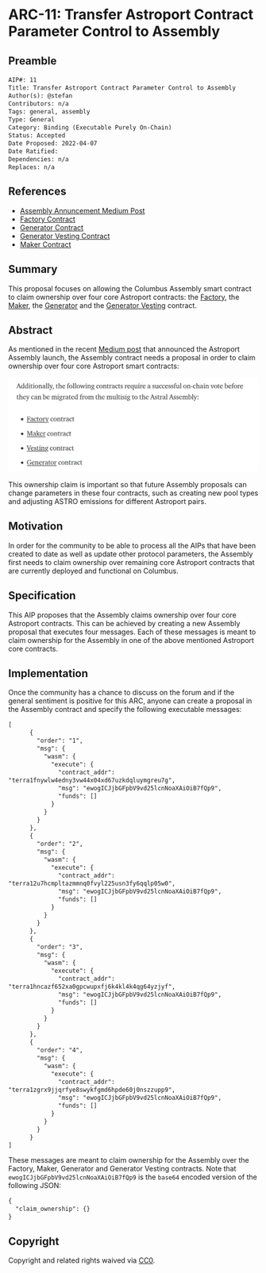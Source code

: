 # ARC-11: Transfer Astroport Contract Parameter Control to Assembly

## Preamble

```
AIP#: 11
Title: Transfer Astroport Contract Parameter Control to Assembly
Author(s): @stefan
Contributors: n/a
Tags: general, assembly
Type: General
Category: Binding (Executable Purely On-Chain)
Status: Accepted
Date Proposed: 2022-04-07
Date Ratified:
Dependencies: n/a
Replaces: n/a
```

## References

- [Assembly Annuncement Medium Post](https://astroport.medium.com/the-dawn-of-the-astral-assembly-91e38517fbeb)
- [Factory Contract](https://terrasco.pe/mainnet/address/terra1fnywlw4edny3vw44x04xd67uzkdqluymgreu7g)
- [Generator Contract](https://terrasco.pe/mainnet/address/terra1zgrx9jjqrfye8swykfgmd6hpde60j0nszzupp9)
- [Generator Vesting Contract](https://terrasco.pe/mainnet/address/terra1hncazf652xa0gpcwupxfj6k4kl4k4qg64yzjyf)
- [Maker Contract](https://terrasco.pe/mainnet/address/terra12u7hcmpltazmmnq0fvyl225usn3fy6qqlp05w0)

## Summary

This proposal focuses on allowing the Columbus Assembly smart contract to claim ownership over four core Astroport contracts: the [Factory](https://terrasco.pe/mainnet/address/terra1fnywlw4edny3vw44x04xd67uzkdqluymgreu7g), the [Maker](https://terrasco.pe/mainnet/address/terra1fnywlw4edny3vw44x04xd67uzkdqluymgreu7g), the [Generator](https://terrasco.pe/mainnet/address/terra1zgrx9jjqrfye8swykfgmd6hpde60j0nszzupp9) and the [Generator Vesting](https://terrasco.pe/mainnet/address/terra1hncazf652xa0gpcwupxfj6k4kl4k4qg64yzjyf) contract.

## Abstract

As mentioned in the recent [Medium post](https://astroport.medium.com/the-dawn-of-the-astral-assembly-91e38517fbeb) that announced the Astroport Assembly launch, the Assembly contract needs a proposal in order to claim ownership over four core Astroport smart contracts:

![claim_assembly_ownership](./media/claim_assembly_ownership.png)

This ownership claim is important so that future Assembly proposals can change parameters in these four contracts, such as creating new pool types and adjusting ASTRO emissions for different Astroport pairs.

## Motivation

In order for the community to be able to process all the AIPs that have been created to date as well as update other protocol parameters, the Assembly first needs to claim ownership over remaining core Astroport contracts that are currently deployed and functional on Columbus.

## Specification

This AIP proposes that the Assembly claims ownership over four core Astroport contracts. This can be achieved by creating a new Assembly proposal that executes four messages. Each of these messages is meant to claim ownership for the Assembly in one of the above mentioned Astroport core contracts.

## Implementation

Once the community has a chance to discuss on the forum and if the general sentiment is positive for this ARC, anyone can create a proposal in the Assembly contract and specify the following executable messages:

```
[
      {
        "order": "1",
        "msg": {
          "wasm": {
            "execute": {
              "contract_addr": "terra1fnywlw4edny3vw44x04xd67uzkdqluymgreu7g",
              "msg": "ewogICJjbGFpbV9vd25lcnNoaXAiOiB7fQp9",
              "funds": []
            }
          }
        }
      },
      {
        "order": "2",
        "msg": {
          "wasm": {
            "execute": {
              "contract_addr": "terra12u7hcmpltazmmnq0fvyl225usn3fy6qqlp05w0",
              "msg": "ewogICJjbGFpbV9vd25lcnNoaXAiOiB7fQp9",
              "funds": []
            }
          }
        }
      },
      {
        "order": "3",
        "msg": {
          "wasm": {
            "execute": {
              "contract_addr": "terra1hncazf652xa0gpcwupxfj6k4kl4k4qg64yzjyf",
              "msg": "ewogICJjbGFpbV9vd25lcnNoaXAiOiB7fQp9",
              "funds": []
            }
          }
        }
      },
      {
        "order": "4",
        "msg": {
          "wasm": {
            "execute": {
              "contract_addr": "terra1zgrx9jjqrfye8swykfgmd6hpde60j0nszzupp9",
              "msg": "ewogICJjbGFpbV9vd25lcnNoaXAiOiB7fQp9",
              "funds": []
            }
          }
        }
      }
]
```

These messages are meant to claim ownership for the Assembly over the Factory, Maker, Generator and Generator Vesting contracts. Note that `ewogICJjbGFpbV9vd25lcnNoaXAiOiB7fQp9` is the `base64` encoded version of the following JSON:

```
{
  "claim_ownership": {}
}
```

## Copyright

Copyright and related rights waived via [CC0](https://creativecommons.org/publicdomain/zero/1.0/).
